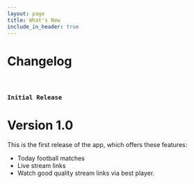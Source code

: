 ```yaml
---
layout: page
title: What's New
include_in_header: true
---
```


# Changelog

<br>

### `Initial Release`

# **Version 1.0**

This is the first release of the app, which offers these features:

- Today football matches
- Live stream links
- Watch good quality stream links via best player.

<br>
